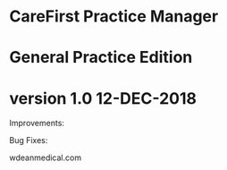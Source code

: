 # CareFirst Practice Manager
# General Practice Edition

# version 1.0 12-DEC-2018

Improvements:
      
Bug Fixes:


wdeanmedical.com
